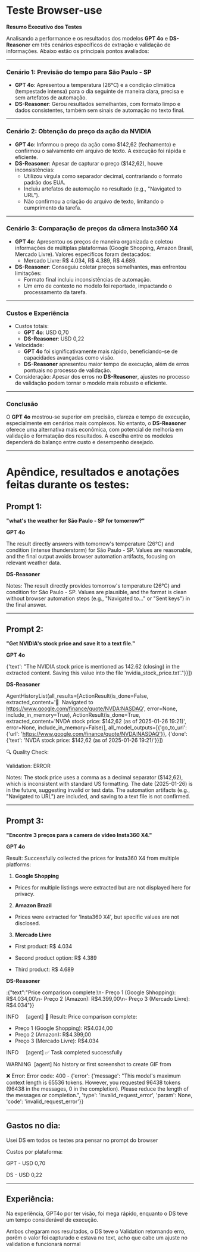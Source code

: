 # Teste Browser-use

**Resumo Executivo dos Testes**

Analisando a performance e os resultados dos modelos **GPT 4o** e **DS-Reasoner** em três cenários específicos de extração e validação de informações. Abaixo estão os principais pontos avaliados:

---

### **Cenário 1: Previsão do tempo para São Paulo - SP**

- **GPT 4o**: Apresentou a temperatura (26°C) e a condição climática (tempestade intensa) para o dia seguinte de maneira clara, precisa e sem artefatos de automação.
- **DS-Reasoner**: Gerou resultados semelhantes, com formato limpo e dados consistentes, também sem sinais de automação no texto final.

---

### **Cenário 2: Obtenção do preço da ação da NVIDIA**

- **GPT 4o**: Informou o preço da ação como $142,62 (fechamento) e confirmou o salvamento em arquivo de texto. A execução foi rápida e eficiente.
- **DS-Reasoner**: Apesar de capturar o preço ($142,62), houve inconsistências:
    - Utilizou vírgula como separador decimal, contrariando o formato padrão dos EUA.
    - Incluiu artefatos de automação no resultado (e.g., "Navigated to URL").
    - Não confirmou a criação do arquivo de texto, limitando o cumprimento da tarefa.

---

### **Cenário 3: Comparação de preços da câmera Insta360 X4**

- **GPT 4o**: Apresentou os preços de maneira organizada e coletou informações de múltiplas plataformas (Google Shopping, Amazon Brasil, Mercado Livre). Valores específicos foram destacados:
    - Mercado Livre: R$ 4.034, R$ 4.389, R$ 4.689.
- **DS-Reasoner**: Conseguiu coletar preços semelhantes, mas enfrentou limitações:
    - Formato final incluiu inconsistências de automação.
    - Um erro de contexto no modelo foi reportado, impactando o processamento da tarefa.

---

### **Custos e Experiência**

- Custos totais:
    - **GPT 4o**: USD 0,70
    - **DS-Reasoner**: USD 0,22
- Velocidade:
    - **GPT 4o** foi significativamente mais rápido, beneficiando-se de capacidades avançadas como visão.
    - **DS-Reasoner** apresentou maior tempo de execução, além de erros pontuais no processo de validação.
- Consideração: Apesar dos erros no **DS-Reasoner**, ajustes no processo de validação podem tornar o modelo mais robusto e eficiente.

---

### **Conclusão**

O **GPT 4o** mostrou-se superior em precisão, clareza e tempo de execução, especialmente em cenários mais complexos. No entanto, o **DS-Reasoner** oferece uma alternativa mais econômica, com potencial de melhoria em validação e formatação dos resultados. A escolha entre os modelos dependerá do balanço entre custo e desempenho desejado.

---

# Apêndice, resultados e anotações feitas durante os testes:

## **Prompt 1:**

**"what's the weather for São Paulo - SP for tomorrow?"**

**GPT 4o** 

The result directly answers with tomorrow's temperature (26°C) and condition (intense thunderstorm) for São Paulo - SP. Values are reasonable, and the final output avoids browser automation artifacts, focusing on relevant weather data.

**DS-Reasoner** 

Notes: The result directly provides tomorrow's temperature (26°C) and condition for São Paulo - SP. Values are plausible, and the format is clean without browser automation steps (e.g., "Navigated to..." or "Sent keys") in the final answer.

---

## **Prompt 2:**

**"Get NVIDIA's stock price and save it to a text file."**

**GPT 4o** 

{'text': "The NVIDIA stock price is mentioned as 142.62 (closing) in the extracted content. Saving this value into the file 'nvidia_stock_price.txt'."}}])

**DS-Reasoner** 

AgentHistoryList(all_results=[ActionResult(is_done=False, extracted_content='🔗  Navigated to https://www.google.com/finance/quote/NVDA:NASDAQ', error=None, include_in_memory=True), ActionResult(is_done=True, extracted_content='NVDA stock price: $142,62 (as of 2025-01-26 19:21)', error=None, include_in_memory=False)], all_model_outputs=[{'go_to_url': {'url': 'https://www.google.com/finance/quote/NVDA:NASDAQ'}}, {'done': {'text': 'NVDA stock price: $142,62 (as of 2025-01-26 19:21)'}}])

🔍 Quality Check:

Validation: ERROR

Notes: The stock price uses a comma as a decimal separator ($142,62), which is inconsistent with standard US formatting. The date (2025-01-26) is in the future, suggesting invalid or test data. The automation artifacts (e.g., "Navigated to URL") are included, and saving to a text file is not confirmed.

---

## **Prompt 3:**

**"Encontre 3 preços para a camera de vídeo Insta360 X4."**

**GPT 4o** 

Result: Successfully collected the prices for Insta360 X4 from multiple platforms:

1. ****Google Shopping****

- Prices for multiple listings were extracted but are not displayed here for privacy.

2. ****Amazon Brazil****

- Prices were extracted for 'Insta360 X4', but specific values are not disclosed.

3. ****Mercado Livre****

- First product: R$ 4.034

- Second product option: R$ 4.389

- Third product: R$ 4.689

**DS-Reasoner** 

:{"text":"Price comparison complete:\n- Preço 1 (Google Shhopping): R$4.034,00\n- Preço 2 (Amazon): R$4.399,00\n- Preço 3 (Mercado Livre): R$4.034"}}

INFO     [agent] 📄 Result: Price comparison complete:

- Preço 1 (Google Shopping): R$4.034,00
- Preço 2 (Amazon): R$4.399,00
- Preço 3 (Mercado Livre): R$4.034

INFO     [agent] ✅ Task completed successfully

WARNING  [agent] No history or first screenshot to create GIF from

❌ Error: Error code: 400 - {'error': {'message': "This model's maximum context length is 65536 tokens. However, you requested 96438 tokens (96438 in the messages, 0 in the completion). Please reduce the length of the messages or completion.", 'type': 'invalid_request_error', 'param': None, 'code': 'invalid_request_error'}}

---

## Gastos no dia:

Usei DS em todos os testes pra pensar no prompt do browser

Custos por plataforma:

GPT - USD 0,70

DS - USD 0,22

---

## Experiência:

Na experiência, GPT4o por ter visão, foi mega rápido, enquanto o DS teve um tempo considerável de execução.

Ambos chegaram nos resultados, o DS teve o Validation retornando erro, porém o valor foi capturado e estava no text, acho que cabe um ajuste no validation e funcionará normal
